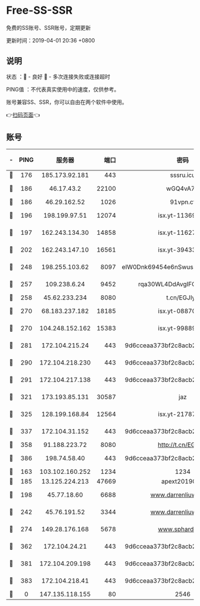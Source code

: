 # Free-SS-SSR

免费的SS账号、SSR账号，定期更新

更新时间：2019-04-01 20:36 +0800

## 说明

状态     ：🙂 - 良好 🙁 - 多次连接失败或连接超时

PING值   ：不代表真实使用中的速度，仅供参考。

账号兼容SS、SSR，你可以自由在两个软件中使用。

👉[扫码页面](https://liesauer.github.io/Free-SS-SSR/)👈

## 账号

|-|PING|服务器|端口|密码|加密方式|区域|
|:----:|:----:|:-----:|-----:|:----:|:----:|:----:|
|🙂|176|185.173.92.181|443|sssru.icu|rc4-md5|RU|
|🙂|186|46.17.43.2|22100|wGQ4vA7D|aes-256-gcm|RU|
|🙂|186|46.29.162.52|1026|91vpn.cf|rc4-md5|RU|
|🙂|196|198.199.97.51|12074|isx.yt-11369443|aes-256-cfb|US|
|🙂|197|162.243.134.30|14858|isx.yt-11627197|aes-256-cfb|US|
|🙂|202|162.243.147.10|16561|isx.yt-39433052|aes-256-cfb|US|
|🙂|248|198.255.103.62|8097|eIW0Dnk69454e6nSwuspv9DmS201tQ0D|aes-256-cfb|US|
|🙂|257|109.238.6.24|9452|rqa30WL4DdAvgIFG6Fs3znzTa|aes-256-cfb|FR|
|🙂|258|45.62.233.234|8080|t.cn/EGJIyrl|rc4-md5|CA|
|🙂|270|68.183.237.182|18185|isx.yt-08870864|aes-256-cfb|SG|
|🙂|270|104.248.152.162|15383|isx.yt-99889610|aes-256-cfb|SG|
|🙂|281|172.104.215.24|443|9d6cceaa373bf2c8acb22e60b6a58be6|aes-256-cfb|US|
|🙂|290|172.104.218.230|443|9d6cceaa373bf2c8acb22e60b6a58be6|aes-256-cfb|US|
|🙂|291|172.104.217.138|443|9d6cceaa373bf2c8acb22e60b6a58be6|aes-256-cfb|US|
|🙂|321|173.193.85.131|30587|jaz|aes-256-cfb|US|
|🙂|325|128.199.168.84|12564|isx.yt-21787418|aes-256-cfb|SG|
|🙂|337|172.104.31.152|443|9d6cceaa373bf2c8acb22e60b6a58be6|aes-256-cfb|US|
|🙂|358|91.188.223.72|8080|http://t.cn/EGJIyrl|rc4-md5|RU|
|🙂|386|198.74.58.40|443|9d6cceaa373bf2c8acb22e60b6a58be6|aes-256-cfb|US|
|🙂|163|103.102.160.252|1234|1234|rc4-md5|JP|
|🙂|185|13.125.224.213|47669|apext2019001|chacha20|KR|
|🙂|198|45.77.18.60|6688|www.darrenliuwei.com|aes-256-cfb|JP|
|🙂|242|45.76.191.52|3344|www.darrenliuwei.com|aes-256-cfb|AU|
|🙂|274|149.28.176.168|5678|www.sphard.com|aes-256-cfb|SG|
|🙂|362|172.104.24.21|443|9d6cceaa373bf2c8acb22e60b6a58be6|aes-256-cfb|US|
|🙂|381|172.104.209.198|443|9d6cceaa373bf2c8acb22e60b6a58be6|aes-256-cfb|US|
|🙂|383|172.104.218.41|443|9d6cceaa373bf2c8acb22e60b6a58be6|aes-256-cfb|US|
|🙁|0|147.135.118.155|80|2546|chacha20|US|
